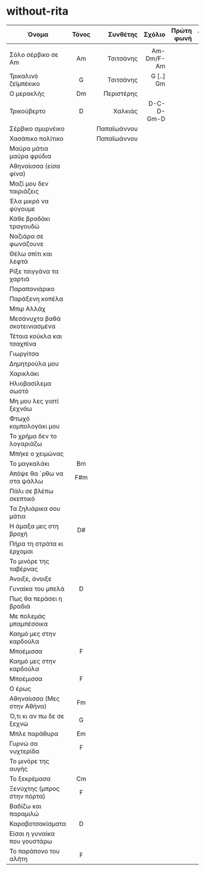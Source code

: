 # without-rita


| Όνομα                 | Τόνος           | Συνθέτης | Σχόλιο | Πρώτη φωνή  | Δεύτερη φωνή |
| -------------         |:-------------:| -----:| -----:|-----:| -----:|
|             | |  |||||
| Σόλο σέρβικο σε Am        | Am | Τσιτσάνης    | Am-Dm/F-Am    ||||
| Τρικαλινό ζεϊμπέκικο      | G  | Τσιτσάνης    | G [..] Gm     ||||
| Ο μερακλής                | Dm | Περιστέρης   |      ||||
| Τρικούβερτο               | D  | Χαλκιάς      | D-C-D-Gm-D    ||||
| Σέρβικο σμυρνέικο         |    | Παπαϊωάννου  |      ||||
| Χασάπικο πολίτικο         |    | Παπαϊωάννου  |      ||||
| Μαύρα μάτια μαύρα φρύδια  |    |              |      ||||
| Αθηναίισσα (είσα φίνα)    |    |              |      ||||
| Μαζί μου δεν ταιριάζεις   |    |              |      ||||
| Έλα μικρό να φύγουμε      |    |              |      ||||
| Κάθε βραδάκι τραγουδώ     |    |              |      ||||
| Ναζιάρα σε φωνάζουνε      |    |              |      ||||
| Θέλω σπίτι και λεφτά      |    |              |      ||||
| Ρίξε τσιγγάνα τα χαρτιά   |    |              |      ||||
| Παραπονιάρικο             |    |              |      ||||
| Παράξενη κοπέλα           |    |              |      ||||
| Μπιρ Αλλάχ                |    |              |      ||||
| Μεσάνυχτα βαθά σκοτεινιασμένα| |              |      ||||
| Τέτοια κούκλα και τσαχπίνα|    |              |      ||||
| Γιωργίτσα                 |    |              |      ||||
| Δημητρούλα μου            |    |              |      ||||
| Χαρικλάκι                 |    |              |      ||||
| Ηλιοβασίλεμα σωστό        |    |              |      ||||
| Μη μου λες γιατί ξεχνάω   |    |              |      ||||
| Φτωχό κομπολογάκι μου     |    |              |      ||||
| Το χρήμα δεν το λογαριάζω |    |              |      ||||
| Μπήκε ο χειμώνας          |    |              |      ||||
| Το μαγκαλάκι              | Bm |              |      ||||
| Απόψε θα ´ρθω να στα ψάλλω| F#m|              |      ||||
| Πάλι σε βλέπω σκεπτικό    |    |              |      ||||
| Τα ζηλιάρικα σου μάτια    |    |              |      ||||
| Η άμαξα μες στη βροχή     | D# |              |      ||||
| Πήρα τη στράτα κι έρχομαι |    |              |      ||||
| Το μινόρε της ταβέρνας    |    |              |      ||||
| Άνοιξε, άνοιξε            |    |              |      ||||
| Γυναίκα του μπελά         | D  |              |      ||||
| Πως θα περάσει η βραδιά   |    |              |      ||||
| Με πολεμάς μπαμπέσσικα    |    |              |      ||||
| Καημό μες στην καρδούλα   |    |              |      ||||
| Μποέμισσα                 | F  |              |      ||||
| Καημό μες στην καρδούλα   |    |              |      ||||
| Μποέμισσα                 | F  |              |      ||||
| Ο έρως                    |    |              |      ||||
| Αθηναίισσα (Μες στην Αθήνα)| Fm|              |      ||||
| Ό,τι κι αν πω δε σε ξεχνώ | G  |              |      ||||
| Μπλε παράθυρα             | Em |              |      ||||
| Γυρνώ σα νυχτερίδα        | F  |              |      ||||
| Το μινόρε της αυγής       |    |              |      ||||
| Το ξεκρέμασα              | Cm |              |      ||||
| Ξενύχτης (μπρος στην πόρτα)|F  |              |      ||||
| Βαδίζω και παραμιλώ       |    |              |      ||||
| Καραβοτσακίσματα          | D  |              |      ||||
| Είσαι η γυναίκα που γουστάρω|  |              |      ||||
| Το παράπονο του αλήτη     | F  |              |      ||||
